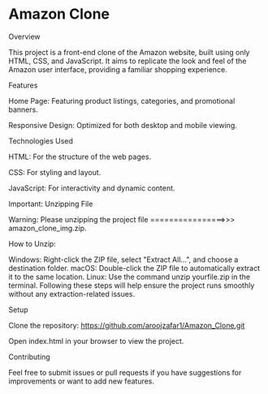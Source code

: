# Amazon Clone

Overview

This project is a front-end clone of the Amazon website, built using only HTML, CSS, and JavaScript. It aims to replicate the look and feel of the Amazon user interface, providing a familiar shopping experience.

Features

Home Page: Featuring product listings, categories, and promotional banners.

Responsive Design: Optimized for both desktop and mobile viewing.

Technologies Used

HTML: For the structure of the web pages.

CSS: For styling and layout.

JavaScript: For interactivity and dynamic content.

Important: Unzipping File

Warning: Please unzipping the project file ================>>> amazon_clone_img.zip.

How to Unzip:

Windows: Right-click the ZIP file, select "Extract All...", and choose a destination folder.
macOS: Double-click the ZIP file to automatically extract it to the same location.
Linux: Use the command unzip yourfile.zip in the terminal.
Following these steps will help ensure the project runs smoothly without any extraction-related issues.

Setup

Clone the repository: https://github.com/aroojzafar1/Amazon_Clone.git

Open index.html in your browser to view the project.

Contributing

Feel free to submit issues or pull requests if you have suggestions for improvements or want to add new features.
